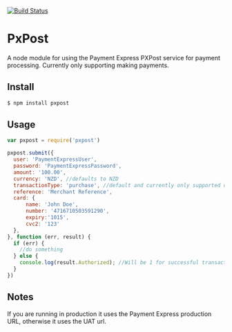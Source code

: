 [![Build Status](https://travis-ci.org/Kevnz/pxpost.png?branch=master)](https://travis-ci.org/Kevnz/pxpost)

# PxPost

A node module for using the Payment Express PXPost service for payment processing. Currently only supporting making payments.

## Install

```bash
$ npm install pxpost
```

## Usage

```javascript
var pxpost = require('pxpost')

pxpost.submit({
  user: 'PaymentExpressUser',
  password: 'PaymentExpressPassword',
  amount: '100.00',
  currency: 'NZD', //defaults to NZD
  transactionType: 'purchase', //default and currently only supported option
  reference: 'Merchant Reference',
  card: {
      name: 'John Doe',
      number: '4716710503591290',
      expiry:'1015',
      cvc2: '123'
  },
}, function (err, result) {
  if (err) {
    //do something
  } else {
    console.log(result.Authorized); //Will be 1 for successful transaction
  }
})
```

## Notes

If you are running in production it uses the Payment Express production URL, otherwise it uses the UAT url.